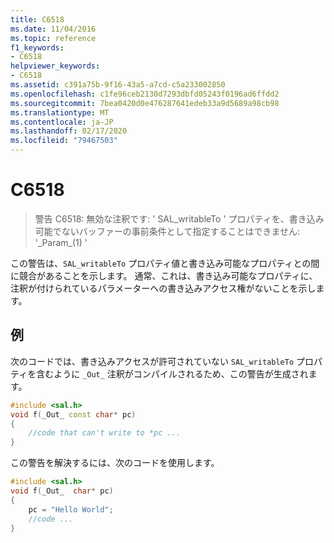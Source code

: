 ```yaml
---
title: C6518
ms.date: 11/04/2016
ms.topic: reference
f1_keywords:
- C6518
helpviewer_keywords:
- C6518
ms.assetid: c391a75b-9f16-43a5-a7cd-c5a233002850
ms.openlocfilehash: c1fe96ceb2130d7293dbfd05243f0196ad6ffdd2
ms.sourcegitcommit: 7bea0420d0e476287641edeb33a9d5689a98cb98
ms.translationtype: MT
ms.contentlocale: ja-JP
ms.lasthandoff: 02/17/2020
ms.locfileid: "79467503"
---
```

# <a name="c6518"></a>C6518

> 警告 C6518: 無効な注釈です: ' SAL_writableTo ' プロパティを、書き込み可能でないバッファーの事前条件として指定することはできません: '\_Param\_(1) '

この警告は、`SAL_writableTo` プロパティ値と書き込み可能なプロパティとの間に競合があることを示します。 通常、これは、書き込み可能なプロパティに、注釈が付けられているパラメーターへの書き込みアクセス権がないことを示します。

## <a name="example"></a>例

次のコードでは、書き込みアクセスが許可されていない `SAL_writableTo` プロパティを含むように `_Out_` 注釈がコンパイルされるため、この警告が生成されます。

```cpp
#include <sal.h>
void f(_Out_ const char* pc)
{
    //code that can't write to *pc ...
}
```

この警告を解決するには、次のコードを使用します。

```cpp
#include <sal.h>
void f(_Out_  char* pc)
{
    pc = "Hello World";
    //code ...
}
```
